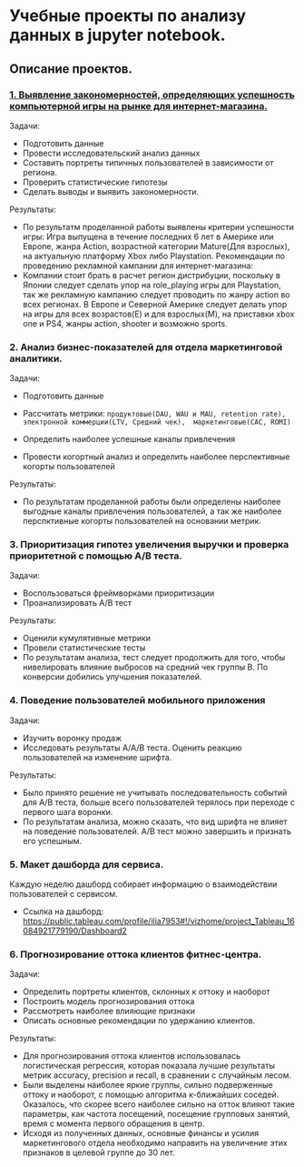 # Учебные проекты по анализу данных в jupyter notebook. 
 
## Описание проектов.
### [1. Выявление закономерностей, определяющих успешность компьютерной игры на рынке для интернет-магазина.](https://github.com/pilosI/python_data_analysis/tree/main/1st_project_com_games)
Задачи: 
* Подготовить данные
* Провести исследовательский анализ данных 
* Составить портреты типичных пользователей в зависимости от региона.
* Проверить статистические гипотезы
* Сделать выводы и выявить закономерности.

Результаты:
* По результатм проделанной работы выявлены критерии успешности игры: Игра выпущена в течение последних 6 лет в Америке или Европе, жанра Action, возрастной категории Mature(Для взрослых), на актуальную платформу Xbox либо Playstation.
Рекомендации по проведению рекламной кампании для интернет-магазина:
* Компании стоит брать в расчет регион дистрибуции, поскольку в Японии следует сделать упор на role_playing игры для Playstation, так же рекламную кампанию следует проводить по жанру action во всех регионах. В Европе и Северной Америке следует делать упор на игры для всех возрастов(E) и для взрослых(M), на приставки xbox one и PS4, жанры action, shooter и возможно sports.

### 2. Анализ бизнес-показателей для отдела маркетинговой аналитики.
Задачи:
* Подготовить данные
* Рассчитать метрики:
 ` продуктовые(DAU, WAU и MAU, retention rate),  
   электронной коммерции(LTV, Средний чек), 
  маркетинговые(CAC, ROMI) `
   
* Определить наиболее успешные каналы привлечения
* Провести когортный анализ и определить наиболее перспективные когорты пользователей

Результаты:
* По результатам проделанной работы были определены наиболее выгодные каналы привлечения пользователей, а так же наиболее перспктивные когорты пользователей на основании метрик.


### 3. Приоритизация гипотез увеличения выручки и проверка приоритетной с помощью А/В теста.
Задачи:
* Воспользоваться фреймворками приоритизации
* Проанализировать А/В тест

Результаты:
* Оценили кумулятивные метрики
* Провели статистические тесты
* По результатам анализа, тест следует продолжить для того, чтобы нивелировать влияние выбросов на средний чек группы В. По конверсии добились улучшения показателей.

### 4. Поведение пользователей мобильного приложения
Задачи:
* Изучить воронку продаж
* Исследовать результаты А/А/В теста. Оценить реакцию пользователей на изменение шрифта.

Результаты:
* Было принято решение не учитывать последовательность событий для А/В теста, больше всего пользователей терялось при переходе с первого шага воронки.
* По результатам анализа, можно сказать, что вид шрифта не влияет на поведение пользователей. А/В тест можно завершить и признать его успешным.

### 5. Макет дашборда для сервиса.
Каждую неделю дашборд собирает информацию о взаимодействии пользователей с сервисом.
* Ссылка на дашборд: https://public.tableau.com/profile/ilia7953#!/vizhome/project_Tableau_16084921779190/Dashboard2 

### 6. Прогнозирование оттока клиентов фитнес-центра.
Задачи:
* Определить портреты клиентов, склонных к оттоку и наоборот
* Построить модель прогнозирования оттока 
* Рассмотреть наиболее влияющие признаки
* Описать основные рекомендации по удержанию клиентов.

Результаты:
* Для прогнозирования оттока клиентов использовалась логистическая регрессия, которая показала лучшие результаты метрик accuracy, precision и recall, в сравнении с случайным лесом.
* Были выделены наиболее яркие группы, сильно подверженные оттоку и наоборот, с помощью алгоритма к-ближайших соседей. Оказалось, что скорее всего наиболее сильно на отток влияют такие параметры, как частота посещений, посещение групповых занятий, время с момента первого обращения в центр. 
* Исходя из полученных данных, основные финансы и усилия маркетингового отдела необходимо направить на увеличение этих признаков в целевой группе до 30 лет.
